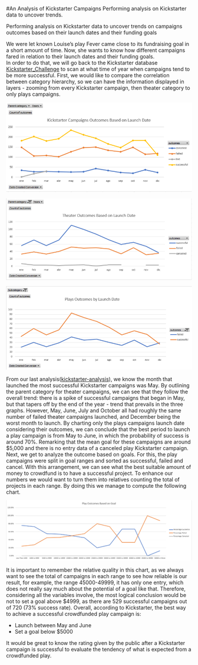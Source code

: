 #An Analysis of Kickstarter Campaigns Performing analysis on Kickstarter data to uncover trends.

Performing analysis on Kickstarter data to uncover trends on campaigns outcomes based on their launch dates and their funding goals

We were let known Louise’s play Fever came close to its fundraising goal in a short amount of time. Now, she wants to know how different campaigns fared in relation to their launch dates and their funding goals.  
In order to do that, we will go back to the Kickstarter database [Kickstarter_Challenge](Kickstarter_Challenge.xlsx) to scan at what time of year when campaigns tend to be more successful.
First, we would like to compare the correlation between category hierarchy, so we can have the information displayed in layers - zooming from every Kickstarter campaign, then theater category to only plays campaigns.

![outcomes_based_on_launch_date](outcomes_based_on_launch_date.png)

![theater_outcomes_based_on_launch_date](theater_outcomes_based_on_launch_date.png)

![plays_outcomes_by_launch_date](plays_outcomes_by_launch_date.png)

From our last analysis([kickstarter-analysis](https://github.com/Wrand3/kickstarter-analysis)), we know the month that launched the most successful Kickstarter campaigns was May. By outlining the parent category for theater campaigns, we can see that they follow the overall trend: there is a spike of successful campaigns that began in May, but that tapers off by the end of the year - trend that prevails in the three graphs. However, May, June, July and October all had roughly the same number of failed theater campaigns launched, and December being the worst month to launch. 
By charting only the plays campaigns launch date considering their outcomes, we can conclude that the best period to launch a play campaign is from May to June, in which the probability of success is around 70%. Remarking that the mean goal for these campaigns are around $5,000 and there is no entry data of a canceled play Kickstarter campaign. 
Next, we get to analyze the outcome based on goals. For this, the play campaigns were split in goal ranges and sorted as successful, failed and cancel. With this arrangement, we can see what the best suitable amount of money to crowdfund is to have a successful project. To enhance our numbers we would want to turn them into relatives counting the total of projects in each range. By doing this we manage to compute the following chart. 

![play_outcomes_based_on_goal](play_outcomes_based_on_goal.png)

It is important to remember the relative quality in this chart, as we always want to see the total of campaigns in each range to see how reliable is our result, for example, the range 45000-49999, it has only one entry, which does not really say much about the potential of a goal like that. Therefore, considering all the variables involve, the most logical conclusion would be not to set a goal above $4999, as there are 529 successful campaigns out of 720 (73% success rate). 
Overall, according to Kickstarter, the best way to achieve a successful crowdfunded play campaign is:

*	Launch between May and June
*	Set a goal below $5000

It would be great to know the rating given by the public after a Kickstarter campaign is successful to evaluate the tendency of what is expected from a crowdfunded play. 
